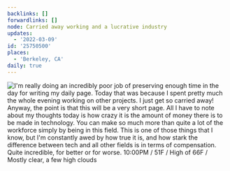 ```yaml
---
backlinks: []
forwardlinks: []
node: Carried away working and a lucrative industry
updates:
  - '2022-03-09'
id: '25750500'
places:
  - 'Berkeley, CA'
daily: true
---
```

![I'm really doing an incredibly poor job of preserving enough time in the day for writing my daily page. Today that was because I spent pretty much the whole evening working on other projects. I just get so carried away! Anyway, the point is that this will be a very short page. All I have to note about my thoughts today is how crazy it is the amount of money there is to be made in technology. You can make so much more than quite a lot of the workforce simply by being in this field. This is one of those things that I know, but I'm constantly awed by how true it is, and how stark the difference between tech and all other fields is in terms of compensation. Quite incredible, for better or for worse. 10:00PM / 51F / High of 66F / Mostly clear, a few high clouds](images/25750500/BrZOvHYtmN-daily.webp "") 
